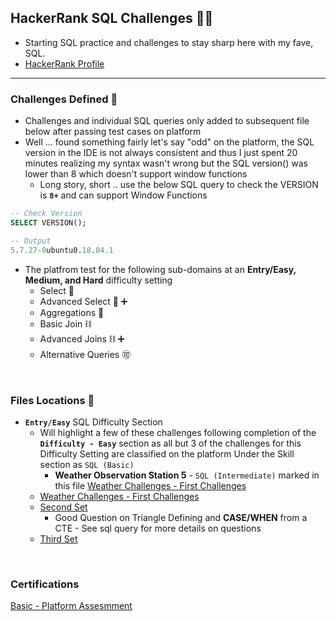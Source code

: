 ## HackerRank SQL Challenges 🧑‍💻
* Starting SQL practice and challenges to stay sharp here with my fave, SQL.
* [HackerRank Profile](https://www.hackerrank.com/craigtrupp8)

---

### **Challenges Defined** 🥇
* Challenges and individual SQL queries only added to subsequent file below after passing test cases on platform
* Well ... found something fairly let's say "odd" on the platform, the SQL version in the IDE is not always consistent and thus I just spent 20 minutes realizing my syntax wasn't wrong but the SQL version() was lower than 8 which doesn't support window functions
    - Long story, short .. use the below SQL query to check the VERSION is **`8+`** and can support Window Functions
```sql
-- Check Version
SELECT VERSION();

-- Output   
5.7.27-0ubuntu0.18.04.1 
```
* The platfrom test for the following sub-domains at an **Entry/Easy, Medium, and Hard** difficulty setting
    - Select 🎱
    - Advanced Select 🎱 :heavy_plus_sign:
    - Aggregations 🔢
    - Basic Join ⛓️
    - Advanced Joins ⛓️ ➕
    - Alternative Queries :accept:

<br>

### **Files Locations** 📁
* **`Entry/Easy`** SQL Difficulty Section 
    - Will highlight a few of these challenges following completion of the **`Difficulty - Easy`** section as all but 3 of the challenges for this Difficulty Setting are classified on the platform Under the Skill section as `SQL (Basic)`
        - **Weather Observation Station 5** - `SQL (Intermediate)` marked in this file [Weather Challenges - First Challenges](/HackerRank/diff_easy/weather_chall_easy.sql)
    - [Weather Challenges - First Challenges](/HackerRank/diff_easy/weather_chall_easy.sql)
    - [Second Set](/HackerRank/diff_easy/second_set.sql)
        * Good Question on Triangle Defining and **CASE/WHEN** from a CTE - See sql query for more details on questions
    - [Third Set](/HackerRank/diff_easy/third_file_measy.sql)

<br>

### **Certifications**
[Basic - Platform Assesmment](https://www.hackerrank.com/certificates/657e0d176ccc)